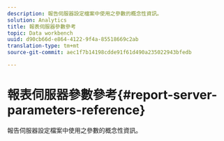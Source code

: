 ```yaml
---
description: 報告伺服器設定檔案中使用之參數的概念性資訊。
solution: Analytics
title: 報表伺服器參數參考
topic: Data workbench
uuid: d90cb66d-e864-4122-9f4a-85518669c2ab
translation-type: tm+mt
source-git-commit: aec1f7b14198cdde91f61d490a235022943bfedb

---
```



# 報表伺服器參數參考{#report-server-parameters-reference}

報告伺服器設定檔案中使用之參數的概念性資訊。


